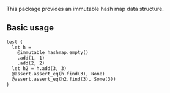 This package provides an immutable hash map data structure.

## Basic usage
```
test {
  let h =
    @immutable_hashmap.empty()
    .add(1, 1)
    .add(2, 2)
  let h2 = h.add(3, 3)
  @assert.assert_eq(h.find(3), None)
  @assert.assert_eq(h2.find(3), Some(3))
}
```
